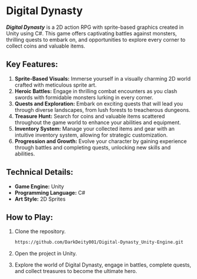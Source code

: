 # Digital Dynasty

***Digital Dynasty*** is a 2D action RPG with sprite-based graphics created in Unity using C#. This game offers captivating battles against monsters, thrilling quests to embark on, and opportunities to explore every corner to collect coins and valuable items.

## **Key Features:**

1. **Sprite-Based Visuals:** Immerse yourself in a visually charming 2D world crafted with meticulous sprite art.
2. **Heroic Battles:** Engage in thrilling combat encounters as you clash swords with formidable monsters lurking in every corner.
3. **Quests and Exploration:** Embark on exciting quests that will lead you through diverse landscapes, from lush forests to treacherous dungeons.
4. **Treasure Hunt:** Search for coins and valuable items scattered throughout the game world to enhance your abilities and equipment.
5. **Inventory System:** Manage your collected items and gear with an intuitive inventory system, allowing for strategic customization.
6. **Progression and Growth:** Evolve your character by gaining experience through battles and completing quests, unlocking new skills and abilities.

## **Technical Details:**

- **Game Engine:** Unity
- **Programming Language:** C#
- **Art Style:** 2D Sprites

## **How to Play:**

1. Clone the repository.
   ```bash
   https://github.com/DarkDeity001/Digital-Dynasty_Unity-Engine.git
   ```
2. Open the project in Unity.

3. Explore the world of Digital Dynasty, engage in battles, complete quests, and collect treasures to become the ultimate hero.


